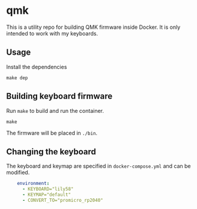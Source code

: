 # qmk

This is a utility repo for building QMK firmware inside Docker.
It is only intended to work with my keyboards.

## Usage

Install the dependencies

```shell
make dep
```

## Building keyboard firmware

Run `make` to build and run the container.

```shell
make
```

The firmware will be placed in `./bin`.

## Changing the keyboard

The keyboard and keymap are specified in `docker-compose.yml` and can be modified.

```yml
    environment:
      - KEYBOARD="lily58"
      - KEYMAP="default"
      - CONVERT_TO="promicro_rp2040"
```
